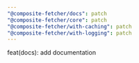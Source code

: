 ```yaml
---
"@composite-fetcher/docs": patch
"@composite-fetcher/core": patch
"@composite-fetcher/with-caching": patch
"@composite-fetcher/with-logging": patch
---
```


feat(docs): add documentation
